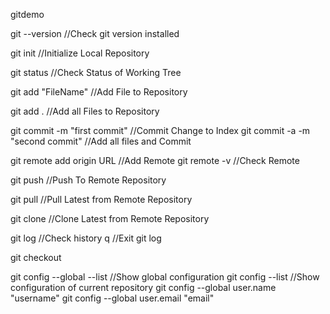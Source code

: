 gitdemo

git --version   //Check git version installed

git init    //Initialize Local Repository

git status  //Check Status of Working Tree

git add "FileName"  //Add File to Repository

git add .   //Add all Files to Repository

git commit -m "first commit"    //Commit Change to Index
git commit -a -m "second commit"    //Add all files and Commit

git remote add origin URL   //Add Remote
git remote -v   //Check Remote

git push    //Push To Remote Repository

git pull    //Pull Latest from Remote Repository

git clone   //Clone Latest from Remote Repository

git log     //Check history
q   //Exit git log

git checkout    

git config --global --list  //Show global configuration
git config --list   //Show configuration of current repository
git config --global user.name "username"
git config --global user.email "email"
